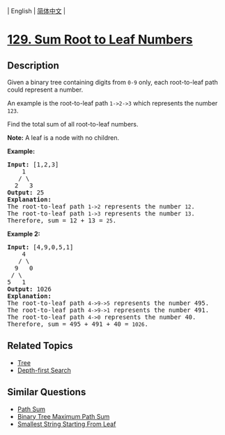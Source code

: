 
| English | [简体中文](README.md) |

# [129. Sum Root to Leaf Numbers](https://leetcode-cn.com/problems/sum-root-to-leaf-numbers/)

## Description

<p>Given a binary tree containing digits from <code>0-9</code> only, each root-to-leaf path could represent a number.</p>

<p>An example is the root-to-leaf path <code>1-&gt;2-&gt;3</code> which represents the number <code>123</code>.</p>

<p>Find the total sum of all root-to-leaf numbers.</p>

<p><strong>Note:</strong>&nbsp;A leaf is a node with no children.</p>

<p><strong>Example:</strong></p>

<pre>
<strong>Input:</strong> [1,2,3]
    1
   / \
  2   3
<strong>Output:</strong> 25
<strong>Explanation:</strong>
The root-to-leaf path <code>1-&gt;2</code> represents the number <code>12</code>.
The root-to-leaf path <code>1-&gt;3</code> represents the number <code>13</code>.
Therefore, sum = 12 + 13 = <code>25</code>.</pre>

<p><strong>Example 2:</strong></p>

<pre>
<strong>Input:</strong> [4,9,0,5,1]
    4
   / \
  9   0
&nbsp;/ \
5   1
<strong>Output:</strong> 1026
<strong>Explanation:</strong>
The root-to-leaf path <code>4-&gt;9-&gt;5</code> represents the number 495.
The root-to-leaf path <code>4-&gt;9-&gt;1</code> represents the number 491.
The root-to-leaf path <code>4-&gt;0</code> represents the number 40.
Therefore, sum = 495 + 491 + 40 = <code>1026</code>.</pre>


## Related Topics

- [Tree](https://leetcode-cn.com/tag/tree)
- [Depth-first Search](https://leetcode-cn.com/tag/depth-first-search)

## Similar Questions

- [Path Sum](../path-sum/README_EN.md)
- [Binary Tree Maximum Path Sum](../binary-tree-maximum-path-sum/README_EN.md)
- [Smallest String Starting From Leaf](../smallest-string-starting-from-leaf/README_EN.md)
